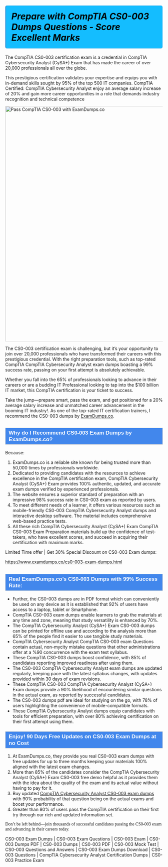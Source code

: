 #    <h1><strong><span style="display: block; color: #000000; background: #14BDFF; border: 0.5px solid #AED6F1; border-left: 3px solid #3498DB; padding: .6em; border-radius: 6px;">             <em>Prepare with CompTIA CS0-003 Dumps Questions - Score Excellent Marks</em>             </span></strong></h1>            <p>The CompTIA CS0-003 certification exam is a credential in CompTIA Cybersecurity Analyst (CySA+) Exam that has made the career of over 20,000 professionals all over the globe.</p>            <p>This prestigious certification validates your expertise and equips you with in-demand skills sought by 95% of the top 500 IT companies. CompTIA Certified: CompTIA Cybersecurity Analyst enjoy an average salary increase of 20% and gain more career opportunities in a role that demands industry recognition and technical competence</p>                        <p><a href="https://www.examdumps.co/"><img src="https://www.examdumps.co//images/banners/big-sale-20-percent-discount-offer-examdumps.jpg" class="postImage" alt="Pass CompTIA CS0-003 with ExamDumps.co" width="750"></a></p>                        <p>The CS0-003 certification exam is challenging, but it’s your opportunity to join over 20,000 professionals who have transformed their careers with this prestigious credential. With the right preparation tools, such as top-rated CompTIA CompTIA Cybersecurity Analyst exam dumps boasting a 99% success rate, passing on your first attempt is absolutely achievable.</p>            <p>Whether you fall into the 65% of professionals looking to advance in their careers or are a budding IT Professional looking to tap into the $100 billion IT market, this CompTIA certification is your ticket to success. </p>            <p>Take the jump—prepare smart, pass the exam, and get positioned for a 20% average salary increase and unmatched career advancement in the booming IT industry!. As one of the top-rated IT certification trainers, I recommend the CS0-003 dumps by <a href="https://www.examdumps.co/">ExamDumps.co</a>.</p>            <h2 style="background: #4287ec; border: 1px solid #cccccc; padding: 5px 10px;">                <span style="color: #ffffff;"><span style="font-size: 11pt;">                    <span style="line-height: normal;">                        <span style="font-family: Calibri,sans-serif;">                            <strong>                                <span style="font-size: 13.0pt;">Why do I Recommend CS0-003 Exam Dumps by ExamDumps.co?</span>                            </strong>                        </span>                    </span></span>                </span>            </h2>            <p>Because:</p>            <ol>                <li>ExamDumps.co is a reliable site known for being trusted more than 50,000 times by professionals worldwide.</li>                <li>Dedicated to providing candidates with the resources to achieve excellence in the CompTIA certification exam, CompTIA Cybersecurity Analyst (CySA+) Exam provides 100% authentic, updated, and accurate exam dumps verified by experienced professionals.</li>                <li>The website ensures a superior standard of preparation with an impressive 98% success rate in CS0-003 exam as reported by users.</li>                <li>To meet different needs of a learner, it offers various resources such as mobile-friendly CS0-003 CompTIA Cybersecurity Analyst dumps and interactive desktop software. The material includes comprehensive web-based practice tests. </li>                <li>All these rich CompTIA Cybersecurity Analyst (CySA+) Exam CompTIA CS0-003 Exam Preparation materials build up the confidence of test-takers, who have excellent scores, and succeed in acquiring their certification with maximum marks.</li>            </ol>                        <p>Limited Time offer | Get 30% Special Discount on CS0-003 Exam dumps:</p>            <p><a href="https://www.examdumps.co/cs0-003-exam-dumps.html">https://www.examdumps.co/cs0-003-exam-dumps.html</a></p>                        <h2 style="background: #4287ec; border: 1px solid #cccccc; padding: 5px 10px;">                <span style="color: #ffffff;"><span style="font-size: 11pt;">                    <span style="line-height: normal;">                        <span style="font-family: Calibri,sans-serif;">                            <strong>                                <span style="font-size: 13.0pt;">Real ExamDumps.co’s CS0-003 Dumps with 99% Success Rate: </span>                            </strong>                        </span>                    </span></span>                </span>            </h2>            <ul>                <li>Further, the CS0-003 dumps are in PDF format which can conveniently be used on any device as it is established that 92% of users have access to a laptop, tablet or Smartphone.</li>                <li>CompTIA CS0-003 exam dumps enable learners to grab the materials at any time and zone, meaning that study versatility is enhanced by 70%.</li>                <li>The CompTIA Cybersecurity Analyst (CySA+) Exam CS0-003 dumps can be printed for offline use and according to the analysis more than 65% of the people find it easier to use tangible study materials.</li>                <li>CompTIA Cybersecurity Analyst CompTIA CS0-003 exam Questions contain actual, non-mycity mistake questions that other administrations offer at a %90 concurrence with the exam test syllabus.</li>                <li>These CompTIA CS0-003 dumps boost confidence, with 85% of candidates reporting improved readiness after using them.</li>                <li>The CS0-003 CompTIA Cybersecurity Analyst exam dumps are updated regularly, keeping pace with the latest syllabus changes, with updates provided within 30 days of exam revisions.</li>                <li>These CompTIA CS0-003 CompTIA Cybersecurity Analyst (CySA+) Exam dumps provide a 90% likelihood of encountering similar questions in the actual exam, as reported by successful candidates.</li>                <li>The CS0-003 dumps pdf are ideal for studying on the go, with 78% of users highlighting the convenience of mobile-compatible formats.</li>                <li>These CompTIA Cybersecurity Analyst dumps equip candidates with tools for efficient preparation, with over 80% achieving certification on their first attempt using them.</li>            </ul>                        <h3 style="background: #4287ec; border: 1px solid #cccccc; padding: 5px 10px;">                <span style="color: #ffffff;"><span style="font-size: 11pt;">                    <span style="line-height: normal;">                        <span style="font-family: Calibri,sans-serif;">                            <strong>                                <span style="font-size: 13.0pt;">Enjoy! 90 Days Free Updates on CS0-003 Exam Dumps at no Cost</span>                            </strong>                        </span>                    </span></span>                </span>            </h3>            <ol>                <li>At ExamDumps.co, they provide you real CS0-003 exam dumps with free updates for up to three months keeping your materials 100% aligned with the latest exam changes.</li>                <li>More than 85% of the candidates consider the CompTIA Cybersecurity Analyst (CySA+) Exam CS0-003 free demo helpful as it provides them with the idea about the quality of the exam and its actual value without having to pay for it.</li>                <li>Buy updated <a href="https://www.examdumps.co/cs0-003-exam-dumps.html">CompTIA Cybersecurity Analyst CS0-003 exam dumps</a> with 90% probability of that question being on the actual exams and boost your performance.</li>                <li>Greater than 80% of users pass the CompTIA certification on their first try through our rich and updated information set.</li>            </ol>            <p style="font-family: cursive;">Don’t be left behind—join thousands of successful candidates passing the CS0-003 exam and advancing in their careers today.</p>        
CS0-003 Exam Dumps | CS0-003 Exam Questions | CS0-003 Exam | CS0-003 Dumps PDF | CS0-003 Dumps | CS0-003 PDF | CS0-003 Mock Test | CS0-003 Questions and Answers | CS0-003 Exam Dumps Download | CS0-003 Questions | CompTIA Cybersecurity Analyst Certification Dumps | CS0-003 Practice Exam


